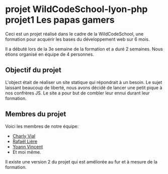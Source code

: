 # projet WildCodeSchool-lyon-php projet1 Les papas gamers

Ceci est un projet réalisé dans le cadre de la WildCodeSchool, 
une formation pour acquérir les bases du développement web sur 6 mois.

Il a débuté lors de la 3e semaine de la formation et a duré 2 semaines. 
Nous étions organisé en équipe de 4 personnes.

## Objectif du projet
L'object était de réaliser un site statique qui répondrait à un besoin.
Le sujet laissant beaucoup de liberté, nous avons décidé de lancer une petit pique 
à nos confrères JS. Le site a pour but de combler leur ennui durant leur formation.

## Membres du projet
Voici les membres de notre équipe:
 * [Charly Vial ](https://github.com/Charly-Vial)
 * [Rafaël Lière ](https://github.com/Raphtml)
 * [Yoann Vincent](https://github.com/Yoann-VINCENT)
 * Et moi même.

Il existe une version 2 du projet qui est améliorée au fur et à mesure de la formation.

